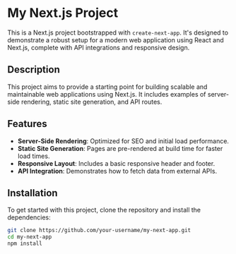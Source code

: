 # My Next.js Project

This is a Next.js project bootstrapped with `create-next-app`. It's designed to demonstrate a robust setup for a modern web application using React and Next.js, complete with API integrations and responsive design.

## Description

This project aims to provide a starting point for building scalable and maintainable web applications using Next.js. It includes examples of server-side rendering, static site generation, and API routes.

## Features

- **Server-Side Rendering**: Optimized for SEO and initial load performance.
- **Static Site Generation**: Pages are pre-rendered at build time for faster load times.
- **Responsive Layout**: Includes a basic responsive header and footer.
- **API Integration**: Demonstrates how to fetch data from external APIs.

## Installation

To get started with this project, clone the repository and install the dependencies:

```bash
git clone https://github.com/your-username/my-next-app.git
cd my-next-app
npm install
